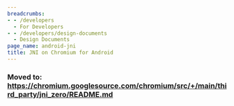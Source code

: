 ```yaml
---
breadcrumbs:
- - /developers
  - For Developers
- - /developers/design-documents
  - Design Documents
page_name: android-jni
title: JNI on Chromium for Android
---
```


### Moved to: <https://chromium.googlesource.com/chromium/src/+/main/third_party/jni_zero/README.md>
